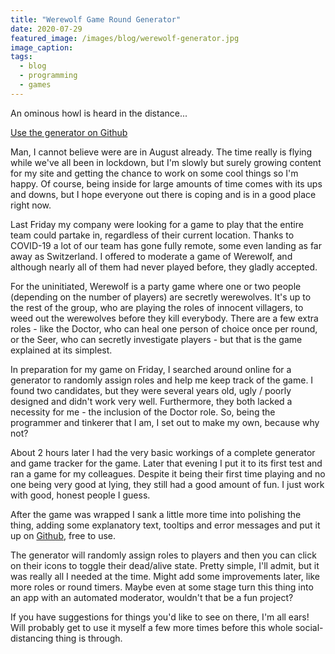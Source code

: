 ```yaml
---
title: "Werewolf Game Round Generator"
date: 2020-07-29
featured_image: /images/blog/werewolf-generator.jpg
image_caption: 
tags:
  - blog
  - programming
  - games
---
```


An ominous howl is heard in the distance... 

[Use the generator on Github](https://miltage.github.io/werewolf/)

Man, I cannot believe were are in August already. The time really is flying while we've all been in lockdown, but I'm slowly but surely growing content for my site and getting the chance to work on some cool things so I'm happy. Of course, being inside for large amounts of time comes with its ups and downs, but I hope everyone out there is coping and is in a good place right now.

Last Friday my company were looking for a game to play that the entire team could partake in, regardless of their current location. Thanks to COVID-19 a lot of our team has gone fully remote, some even landing as far away as Switzerland. I offered to moderate a game of Werewolf, and although nearly all of them had never played before, they gladly accepted.

For the uninitiated, Werewolf is a party game where one or two people (depending on the number of players) are secretly werewolves. It's up to the rest of the group, who are playing the roles of innocent villagers, to weed out the werewolves before they kill everybody. There are a few extra roles - like the Doctor, who can heal one person of choice once per round, or the Seer, who can secretly investigate players - but that is the game explained at its simplest.

In preparation for my game on Friday, I searched around online for a generator to randomly assign roles and help me keep track of the game. I found two candidates, but they were several years old, ugly / poorly designed and didn't work very well. Furthermore, they both lacked a necessity for me - the inclusion of the Doctor role. So, being the programmer and tinkerer that I am, I set out to make my own, because why not?

About 2 hours later I had the very basic workings of a complete generator and game tracker for the game. Later that evening I put it to its first test and ran a game for my colleagues. Despite it being their first time playing and no one being very good at lying, they still had a good amount of fun. I just work with good, honest people I guess.

After the game was wrapped I sank a little more time into polishing the thing, adding some explanatory text, tooltips and error messages and put it up on [Github](https://github.com/Miltage/werewolf), free to use.

The generator will randomly assign roles to players and then you can click on their icons to toggle their dead/alive state. Pretty simple, I'll admit, but it was really all I needed at the time. Might add some improvements later, like more roles or round timers. Maybe even at some stage turn this thing into an app with an automated moderator, wouldn't that be a fun project?

If you have suggestions for things you'd like to see on there, I'm all ears! Will probably get to use it myself a few more times before this whole social-distancing thing is through.
